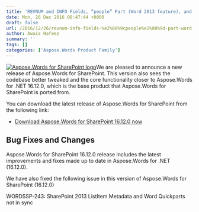 ```yaml
---
title: 'REVNUM and INFO Fields, “people” Part (Word 2013 feature), and many more Features Supported by Aspose.Words for SharePoint 16.12.0'
date: Mon, 26 Dec 2016 08:47:44 +0000
draft: false
url: /2016/12/26/revnum-info-fields-%e2%80%9cpeople%e2%80%9d-part-word-2013-feature-many-features-supported-aspose.words-sharepoint-16.12.0/
author: Awais Hafeez
summary: ''
tags: []
categories: ['Aspose.Words Product Family']
---
```


[![Aspose.Words for SharePoint logo][1]](http://www.aspose.com/products/words/sharepoint)We are pleased to announce a new release of Aspose.Words for SharePoint. This version also sees the codebase better tweaked and the core functionality closer to Aspose.Words for .NET 16.12.0, which is the base product that Aspose.Words for SharePoint is ported from.

You can download the latest release of Aspose.Words for SharePoint from the following link:

*   [Download Aspose.Words for SharePoint 16.12.0 now][2]

## Bug Fixes and Changes

Aspose.Words for SharePoint 16.12.0 release includes the latest improvements and fixes made up to date in Aspose.Words for .NET (16.12.0).

We have also fixed the following issue in this version of Aspose.Words for SharePoint (16.12.0)

WORDSSP-243: SharePoint 2013 ListItem Metadata and Word Quickparts not in sync




[1]: https://blog.aspose.com/wp-content/uploads/sites/2/2013/06/aspose-Words-for-SharePoint-e1399452535590.png "Aspose.Words for SharePoint logo"
[2]: http://downloads.aspose.com/words/sharepoint




